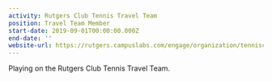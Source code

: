 ```yaml
---
activity: Rutgers Club Tennis Travel Team
position: Travel Team Member
start-date: 2019-09-01T00:00:00.000Z
end-date: ''
website-url: https://rutgers.campuslabs.com/engage/organization/tennisclub
---
```


Playing on the Rutgers Club Tennis Travel Team.
